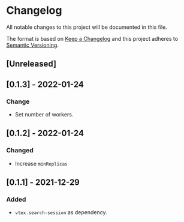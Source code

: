 # Changelog

All notable changes to this project will be documented in this file.

The format is based on [Keep a Changelog](http://keepachangelog.com/en/1.0.0/)
and this project adheres to [Semantic Versioning](http://semver.org/spec/v2.0.0.html).

## [Unreleased]

## [0.1.3] - 2022-01-24

### Change
- Set number of workers.

## [0.1.2] - 2022-01-24


### Changed
- Increase `minReplicas`

## [0.1.1] - 2021-12-29

### Added
- `vtex.search-session` as dependency.

